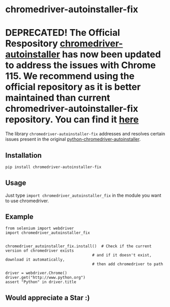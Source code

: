 # chromedriver-autoinstaller-fix

# DEPRECATED! The Official Respository [chromedriver-autoinstaller](https://github.com/yeongbin-jo/python-chromedriver-autoinstaller) has now been updated to address the issues with Chrome 115. We recommend using the official repository as it is better maintained than current chromedriver-autoinstaller-fix repository. You can find it [here](https://github.com/yeongbin-jo/python-chromedriver-autoinstaller)

The library `chromedriver-autoinstaller-fix` addresses and resolves certain issues present in the original [python-chromedriver-autoinstaller](https://github.com/yeongbin-jo/python-chromedriver-autoinstaller).

## Installation

```bash
pip install chromedriver-autoinstaller-fix
```

## Usage
Just type `import chromedriver_autoinstaller_fix` in the module you want to use chromedriver.

## Example
```
from selenium import webdriver
import chromedriver_autoinstaller_fix


chromedriver_autoinstaller_fix.install()  # Check if the current version of chromedriver exists
                                      # and if it doesn't exist, download it automatically,
                                      # then add chromedriver to path

driver = webdriver.Chrome()
driver.get("http://www.python.org")
assert "Python" in driver.title
```

## Would appreciate a Star :)
